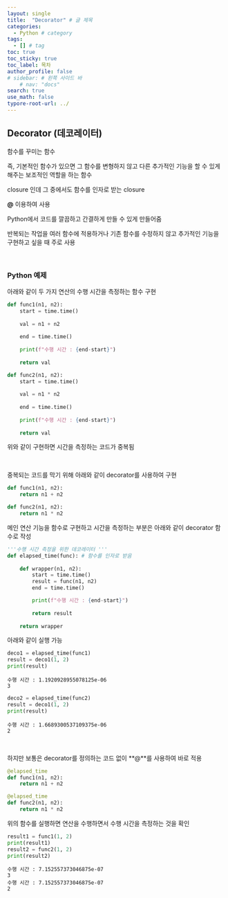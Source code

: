 ```yaml
---
layout: single
title:  "Decorator" # 글 제목
categories: 
  - Python # category
tags: 
  - [] # tag
toc: true 
toc_sticky: true
toc_label: 목차
author_profile: false
# sidebar: # 왼쪽 사이드 바
    # nav: "docs"
search: true 
use_math: false
typore-root-url: ../
---
```


## Decorator (데코레이터) 

함수를 꾸미는 함수

즉, 기본적인 함수가 있으면 그 함수를 변형하지 않고 다른 추가적인 기능을 할 수 있게 해주는 보조적인 역할을 하는 함수

closure 인데 그 중에서도 함수를 인자로 받는 closure

**@** 이용하여 사용

Python에서 코드를 깔끔하고 간결하게 만들 수 있게 만들어줌



반복되는 작업을 여러 함수에 적용하거나 기존 함수를 수정하지 않고 추가적인 기능을 구현하고 싶을 때 주로 사용

<br>

### Python 예제

아래와 같이 두 가지 연산의 수행 시간을 측정하는 함수 구현

```python
def func1(n1, n2):
    start = time.time()
    
    val = n1 + n2
    
    end = time.time()
    
    print(f"수행 시간 : {end-start}")
    
    return val

def func2(n1, n2):
    start = time.time()
    
    val = n1 * n2
    
    end = time.time()
    
    print(f"수행 시간 : {end-start}")
    
    return val

```

위와 같이 구현하면 시간을 측정하는 코드가 중복됨

<br>

중복되는 코드를 막기 위해 아래와 같이 decorator를 사용하여 구현

```python
def func1(n1, n2):
    return n1 + n2

def func2(n1, n2):
    return n1 * n2

```

메인 연산 기능을 함수로 구현하고 시간을 측정하는 부분은 아래와 같이 decorator 함수로 작성

```python
'''수행 시간 측정을 위한 데코레이터 '''
def elapsed_time(func): # 함수를 인자로 받음
    
    def wrapper(n1, n2):
        start = time.time()
        result = func(n1, n2)
        end = time.time()

        print(f"수행 시간 : {end-start}")
        
        return result
    
    return wrapper
```

아래와 같이 실행 가능

```python
deco1 = elapsed_time(func1)
result = deco1(1, 2)
print(result)
```

```
수행 시간 : 1.1920928955078125e-06
3
```

```python
deco2 = elapsed_time(func2)
result = deco1(1, 2)
print(result)
```

```
수행 시간 : 1.6689300537109375e-06
2
```

<br>

하지만 보통은 decorator를 정의하는 코드 없이 **@**를 사용하여 바로 적용

```python
@elapsed_time
def func1(n1, n2):
    return n1 + n2

@elapsed_time
def func2(n1, n2):
    return n1 * n2
```

위의 함수를 실행하면 연산을 수행하면서 수행 시간을 측정하는 것을  확인

```python
result1 = func1(1, 2)
print(result1)
result2 = func2(1, 2)
print(result2)
```

```
수행 시간 : 7.152557373046875e-07
3
수행 시간 : 7.152557373046875e-07
2
```

<br>

